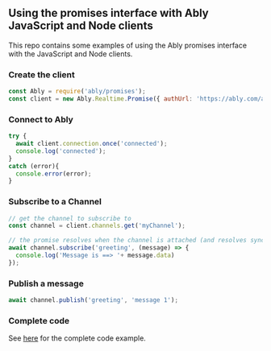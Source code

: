 ## Using the promises interface with Ably JavaScript and Node clients

This repo contains some examples of using the Ably promises interface with the JavaScript and Node clients.

### Create the client

``` javascript
const Ably = require('ably/promises');
const client = new Ably.Realtime.Promise({ authUrl: 'https://ably.com/ably-auth/token/docs' });
```

### Connect to Ably

``` javascript
try {
  await client.connection.once('connected');
  console.log('connected');
}
catch (error){
  console.error(error);
}
```

### Subscribe to a Channel

``` javascript
// get the channel to subscribe to
const channel = client.channels.get('myChannel');

// the promise resolves when the channel is attached (and resolves synchronously if the channel is already attached)
await channel.subscribe('greeting', (message) => {
  console.log('Message is ==> '+ message.data)
});
```

### Publish a message

``` javascript
await channel.publish('greeting', 'message 1');
```

### Complete code

See [here](./quickstart/index.js) for the complete code example.
